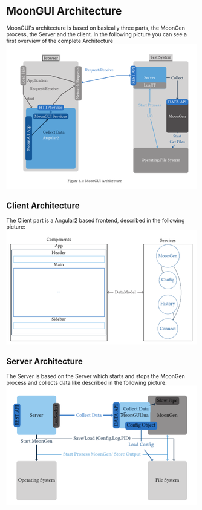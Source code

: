 # MoonGUI Architecture
MoonGUI's architecture is based on basically three parts, the MoonGen process, the Server and the client. In the following picture you can see a first overview of the complete Architecture
 ![MoonGUI Architecture](arch.png)
 
## Client Architecture
 The Client part is a Angular2 based frontend, described in the following picture:
  ![MoonGUI Client](client.png)
  
## Server Architecture  
The Server is based on the Server which starts and stops the MoonGen process and collects data like described in the following picture:
 ![MoonGUI Server](server.png) 
